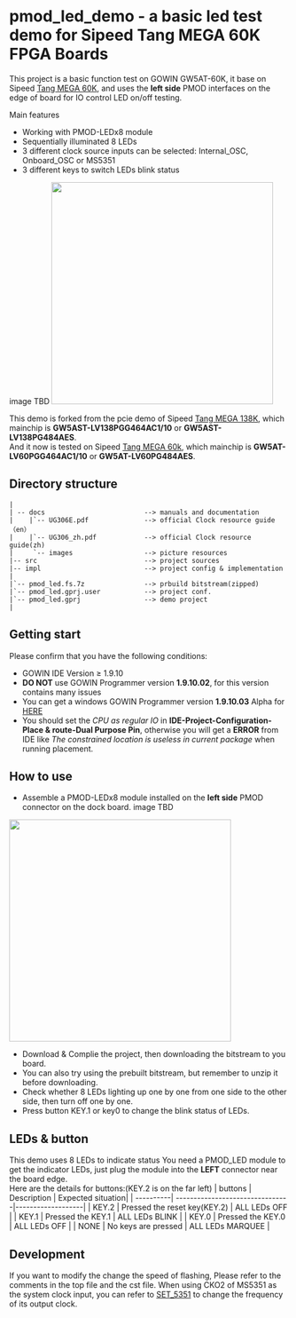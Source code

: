 # pmod_led_demo - a basic led test demo for Sipeed Tang MEGA 60K FPGA Boards

This project is a basic function test on GOWIN GW5AT-60K, it base on Sipeed [Tang MEGA 60K](https://wiki.sipeed.com/hardware/en/tang/tang-mega-60k/mega-60k.html), and uses the **left side** PMOD interfaces on the edge of board for IO control LED on/off testing.

Main features

- Working with PMOD-LEDx8 module
- Sequentially illuminated 8 LEDs
- 3 different clock source inputs can be selected: Internal_OSC, Onboard_OSC or MS5351
- 3 different keys to switch LEDs blink status

image TBD
<img src="docs/images/NEO_PMOD_LED.webp" width=400> 

This demo is forked from the pcie demo of Sipeed [Tang MEGA 138K](https://wiki.sipeed.com/hardware/en/tang/tang-mega-138k/mega-138k.html), which mainchip is **GW5AST-LV138PGG464AC1/10** or **GW5AST-LV138PG484AES**.  
And it now is tested on Sipeed [Tang MEGA 60k](https://wiki.sipeed.com/hardware/en/tang/tang-mega-60k/mega-60k.html), which mainchip is **GW5AT-LV60PGG464AC1/10** or **GW5AT-LV60PG484AES**. 

## Directory structure

```
|
| -- docs                         --> manuals and documentation
|    |`-- UG306E.pdf              --> official Clock resource guide（en） 
|    |`-- UG306_zh.pdf            --> official Clock resource guide(zh) 
|     `-- images                  --> picture resources                           
|-- src                           --> project sources
|-- impl                          --> project config & implementation  
|
|`-- pmod_led.fs.7z               --> prbuild bitstream(zipped)
|`-- pmod_led.gprj.user           --> project conf.
|`-- pmod_led.gprj                --> demo project
|

```
## Getting start
Please confirm that you have the following conditions:
- GOWIN IDE Version ≥ 1.9.10
- **DO NOT** use GOWIN Programmer version **1.9.10.02**, for this version contains many issues
- You can get a windows GOWIN Programmer version **1.9.10.03** Alpha for [HERE](https://api.dl.sipeed.com/shareURL/TANG/programmer)
- You should set the *CPU as regular IO* in **IDE-Project-Configuration-Place & route-Dual Purpose Pin**, otherwise you will get a **ERROR** from IDE like *The constrained location is useless in current package* when running placement.

## How to use
- Assemble a PMOD-LEDx8 module installed on the **left side** PMOD connector on the dock board.
image TBD
<img src="docs/images/NEO_PMOD_LED.webp" width=400> 

- Download & Complie the project, then downloading the bitstream to you board.
- You can also try using the prebuilt bitstream, but remember to unzip it before downloading.
- Check whether 8 LEDs lighting up one by one from one side to the other side, then turn off one by one.
- Press button KEY.1 or key0 to change the blink status of LEDs.

## LEDs & button
This demo uses 8 LEDs to indicate status
You need a PMOD_LED module to get the indicator LEDs, just plug the module into the **LEFT** connector near the board edge.   
Here are the details for buttons:(KEY.2 is on the far left)
| buttons   | Description                     | Expected situation|
| ----------| --------------------------------|-------------------|
| KEY.2     |  Pressed the reset key(KEY.2)   | ALL LEDs OFF      |
| KEY.1     |  Pressed the KEY.1              | ALL LEDs BLINK    |
| KEY.0     |  Pressed the KEY.0              | ALL LEDs OFF      |
| NONE      |  No keys are pressed            | ALL LEDs MARQUEE  |

## Development
If you want to modify the change the speed of flashing, Please refer to the comments in the top file and the cst file.
When using CKO2 of MS5351 as the system clock input, you can refer to [SET_5351](https://github.com/sipeed/TangMega-138KPro-example/blob/main/sfp%2B/docs/SET_5351.md) to change the frequency of its output clock.

